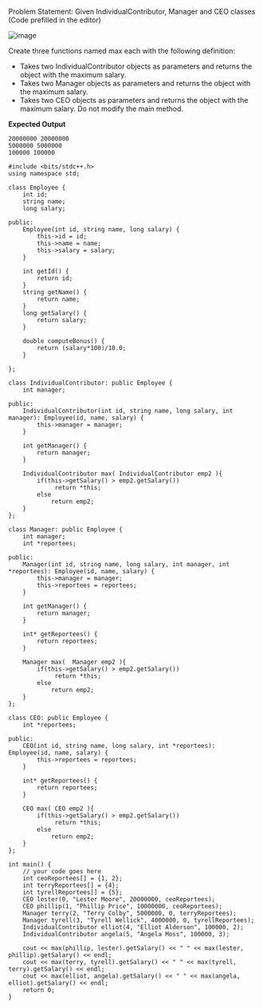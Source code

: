 Problem Statement:
Given IndividualContributor, Manager and CEO classes (Code prefilled in the editor)

![image](https://user-images.githubusercontent.com/45598340/232586609-ad1199ca-da36-4080-a7d9-194e1d5b3817.png)

Create three functions named max each with the following definition:

- Takes two IndividualContributor objects as parameters and returns the object with the maximum salary.
- Takes two Manager objects as parameters and returns the object with the maximum salary.
- Takes two CEO objects as parameters and returns the object with the maximum salary.
Do not modify the main method.

**Expected Output**
```
20000000 20000000
5000000 5000000
100000 100000
```

```
#include <bits/stdc++.h>
using namespace std;

class Employee {
	int id;
	string name;
	long salary;

public:
	Employee(int id, string name, long salary) {
		this->id = id;
		this->name = name;
		this->salary = salary;
	}
	
	int getId() {
		return id;
	}
	string getName() {
		return name;
	}
	long getSalary() {
		return salary;
	}
	
	double computeBonus() {
		return (salary*100)/10.0;
	}
	
};

class IndividualContributor: public Employee {
	int manager;
	
public:
	IndividualContributor(int id, string name, long salary, int manager): Employee(id, name, salary) {
		this->manager = manager;
	}
	
	int getManager() {
		return manager;
	}
	
	IndividualContributor max( IndividualContributor emp2 ){
		if(this->getSalary() > emp2.getSalary())
			 return *this;
		else
			return emp2;
	}
};

class Manager: public Employee {
	int manager;
	int *reportees;
	
public:
	Manager(int id, string name, long salary, int manager, int *reportees): Employee(id, name, salary) {
		this->manager = manager;
		this->reportees = reportees;
	}
	
	int getManager() {
		return manager;
	}
	
	int* getReportees() {
		return reportees;
	}
	
	Manager max(  Manager emp2 ){
		if(this->getSalary() > emp2.getSalary())
			 return *this;
		else
			return emp2;
	}
};

class CEO: public Employee {
	int *reportees;
	
public:
	CEO(int id, string name, long salary, int *reportees): Employee(id, name, salary) {
		this->reportees = reportees;
	}
	
	int* getReportees() {
		return reportees;
	}
	
	CEO max( CEO emp2 ){
		if(this->getSalary() > emp2.getSalary())
			 return *this;
		else
			return emp2;
	}
};

int main() {
	// your code goes here
	int ceoReportees[] = {1, 2};
	int terryReportees[] = {4};
	int tyrellReportees[] = {5};
	CEO lester(0, "Lester Moore", 20000000, ceoReportees);
	CEO phillip(1, "Phillip Price", 10000000, ceoReportees);
	Manager terry(2, "Terry Colby", 5000000, 0, terryReportees);
	Manager tyrell(3, "Tyrell Wellick", 4000000, 0, tyrellReportees);
	IndividualContributor elliot(4, "Elliot Alderson", 100000, 2);
	IndividualContributor angela(5, "Angela Moss", 100000, 3);
	
	cout << max(phillip, lester).getSalary() << " " << max(lester, phillip).getSalary() << endl;
	cout << max(terry, tyrell).getSalary() << " " << max(tyrell, terry).getSalary() << endl;
	cout << max(elliot, angela).getSalary() << " " << max(angela, elliot).getSalary() << endl;
	return 0;
}

```



